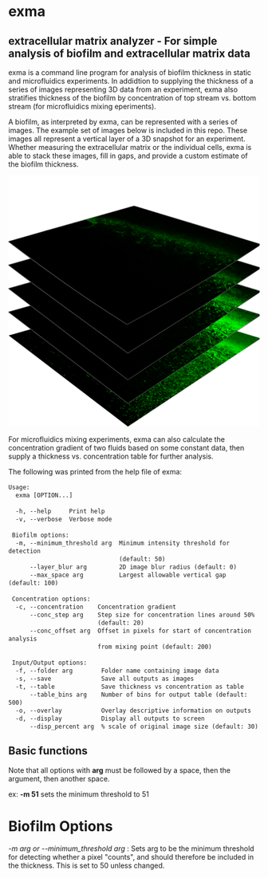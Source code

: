 # exma
## **ex**tracellular **m**atrix **a**nalyzer - For simple analysis of biofilm and extracellular matrix data

exma is a command line program for analysis of biofilm thickness in static and microfluidics experiments. In addidtion to supplying the thickness of a series of images representing 3D data from an experiment, exma also stratifies thickness of the biofilm by concentration of top stream vs. bottom stream (for microfluidics mixing eperiments).

A biofilm, as interpreted by exma, can be represented with a series of images. The example set of images below is included in this repo.
These images all represent a vertical layer of a 3D snapshot for an experiment. Whether measuring the extracellular matrix or the individual cells, exma is able to stack these images, fill in gaps, and provide a custom estimate of the biofilm thickness.

![Biofilm Layers](Readme/biofilm_explain.png)

For microfluidics mixing experiments, exma can also calculate the concentration gradient of two fluids based on some constant data, then supply a thickness vs. concentration table for further analysis.

The following was printed from the help file of exma:

```
Usage:
  exma [OPTION...]

  -h, --help     Print help
  -v, --verbose  Verbose mode

 Biofilm options:
  -m, --minimum_threshold arg  Minimum intensity threshold for detection
                               (default: 50)
      --layer_blur arg         2D image blur radius (default: 0)
      --max_space arg          Largest allowable vertical gap (default: 100)

 Concentration options:
  -c, --concentration    Concentration gradient
      --conc_step arg    Step size for concentration lines around 50%
                         (default: 20)
      --conc_offset arg  Offset in pixels for start of concentration analysis
                         from mixing point (default: 200)

 Input/Output options:
  -f, --folder arg        Folder name containing image data
  -s, --save              Save all outputs as images
  -t, --table             Save thickness vs concentration as table
      --table_bins arg    Number of bins for output table (default: 500)
  -o, --overlay           Overlay descriptive information on outputs
  -d, --display           Display all outputs to screen
      --disp_percent arg  % scale of original image size (default: 30)
```

## Basic functions

Note that all options with **arg** must be followed by a space, then the argument, then another space.

ex: **-m 51** sets the minimum threshold to 51

# Biofilm Options
*-m arg or --minimum_threshold arg* : Sets arg to be the minimum threshold for detecting whether a pixel "counts", and should therefore be included in the thickness. This is set to 50 unless changed.

